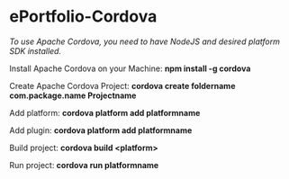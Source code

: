 # ePortfolio-Cordova
<i>To use Apache Cordova, you need to have NodeJS and desired platform SDK installed.</i>

Install Apache Cordova on your Machine: <b> npm install -g cordova </b>

Create Apache Cordova Project: <b>cordova create foldername com.package.name Projectname</b>

Add platform: <b>cordova platform add platformname</b>

Add plugin: <b>cordova platform add platformname</b>

Build project: <b>cordova build &lt;platform&gt;</b>

Run project: <b>cordova run platformname</b>
